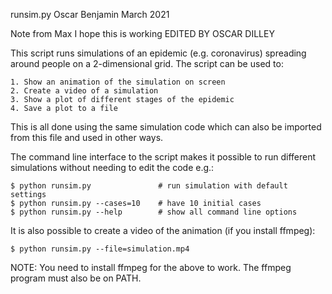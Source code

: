 runsim.py
Oscar Benjamin
March 2021

Note from Max I hope this is working 
EDITED BY OSCAR DILLEY

This script runs simulations of an epidemic (e.g. coronavirus) spreading
around people on a 2-dimensional grid. The script can be used to:

    1. Show an animation of the simulation on screen
    2. Create a video of a simulation
    3. Show a plot of different stages of the epidemic
    4. Save a plot to a file

This is all done using the same simulation code which can also be imported
from this file and used in other ways.

The command line interface to the script makes it possible to run different
simulations without needing to edit the code e.g.:

    $ python runsim.py               # run simulation with default settings
    $ python runsim.py --cases=10    # have 10 initial cases
    $ python runsim.py --help        # show all command line options

It is also possible to create a video of the animation (if you install
ffmpeg):

    $ python runsim.py --file=simulation.mp4

NOTE: You need to install ffmpeg for the above to work. The ffmpeg program
must also be on PATH.
